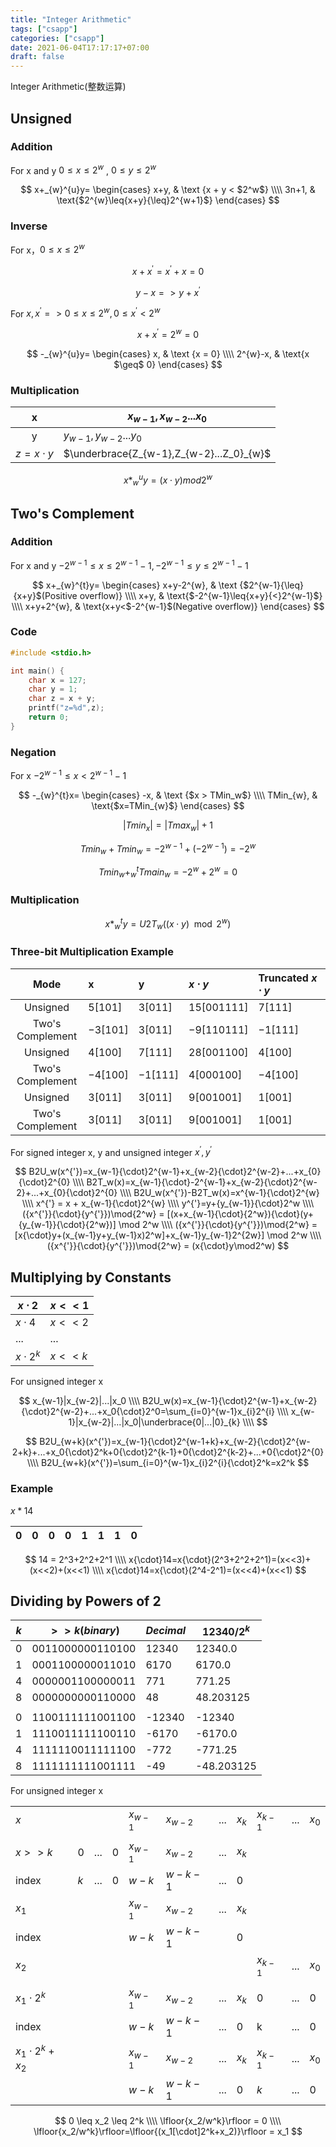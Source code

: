 ```yaml
---
title: "Integer Arithmetic"
tags: ["csapp"]
categories: ["csapp"]
date: 2021-06-04T17:17:17+07:00 
draft: false
---
```


Integer Arithmetic(整数运算)

<!--more-->

## Unsigned

### Addition

For x and y $0 \leq x \leq 2^w$ , $0 \leq y \leq 2^w$

$$
x+_{w}^{u}y= \begin{cases} x+y, & \text {x + y < $2^w$} \\\\ 3n+1, & \text{$2^{w}\leq{x+y}{\leq}2^{w+1}$}  \end{cases}
$$

### Inverse

For x，$0 \leq x \leq 2^w$

$$
x + x^{'} = x^{'} + x = 0
$$

$$
y - x => y + x^{'}
$$

For $x, x^{'} => 0 \leq x \leq 2^{w}, 0 \leq x^{'} < 2^{w}$

$$
x + x^{'} = 2^{w} = 0
$$

$$
-_{w}^{u}y= \begin{cases} x, & \text {x = 0} \\\\ 2^{w}-x, & \text{x $\geq$ 0}  \end{cases}
$$

### Multiplication

| x             | $x_{w-1},x_{w-2}...x_{0}$                |
|:-------------:| ---------------------------------------- |
| y             | $y_{w-1},y_{w-2}...y_{0}$                |
| $z=x{\cdot}y$ | $\underbrace{Z_{w-1},Z_{w-2}...Z_0}_{w}$ |

$$
x *_{w}^{u}y= (x{\cdot}y) mod 2^w
$$

## Two's Complement

### Addition

For x and y $-2^{w-1}{\leq}{x}{\leq}2^{w-1}-1, -2^{w-1}{\leq}{y}{\leq}2^{w-1}-1$

$$
x+_{w}^{t}y= \begin{cases} x+y-2^{w}, & \text {$2^{w-1}{\leq}{x+y}$(Positive overflow)} \\\\ x+y, & \text{$-2^{w-1}\leq{x+y}{<}2^{w-1}$} \\\\ x+y+2^{w}, & \text{x+y<$-2^{w-1}$(Negative overflow)}  \end{cases}
$$

### Code

```c
#include <stdio.h>

int main() {
    char x = 127;
    char y = 1;
    char z = x + y;
    printf("z=%d",z);
    return 0;
}
```

### Negation

For x $-2^{w-1}{\leq}x<2^{w-1}-1$

$$
-_{w}^{t}x= \begin{cases} -x, & \text {$x > TMin_w$} \\\\ TMin_{w}, & \text{$x=TMin_{w}$}  \end{cases}
$$

$$
|Tmin_x| = |Tmax_w| +1
$$

$$
Tmin_w + Tmin_w = -2^{w-1}+(-2^{w-1})=-2^{w}
$$

$$
Tmin_w+_{w}^{t}Tmain_w = -2^w+2^w=0
$$

### Multiplication

$$
x *_{w}^{t}y=U2T_w((x{\cdot}y)\mod{2^w})
$$

### Three-bit Multiplication Example

| Mode             | x         | y         | ${x}{\cdot}{y}$ | Truncated ${x}{\cdot}{y}$ |
|:----------------:|:--------- |:--------- |:--------------- |:------------------------- |
| Unsigned         | $5[101]$  | $3[011]$  | $15[001 111]$   | $7[111]$                  |
| Two's Complement | $-3[101]$ | $3[011]$  | $-9[110 111]$   | $-1[111]$                 |
| Unsigned         | $4[100]$  | $7[111]$  | $28[001 100]$   | $4[100]$                  |
| Two's Complement | $-4[100]$ | $-1[111]$ | $4[000 100]$    | $-4[100]$                 |
| Unsigned         | $3[011]$  | $3[011]$  | $9[001 001]$    | $1[001]$                  |
| Two's Complement | $3[011]$  | $3[011]$  | $9[001 001]$    | $1[001]$                  |

For signed integer x, y and unsigned integer $x^{'}, y^{'}$

$$
B2U_w(x^{'})=x_{w-1}{\cdot}2^{w-1}+x_{w-2}{\cdot}2^{w-2}+...+x_{0}{\cdot}2^{0} \\\\
B2T_w(x)=x_{w-1}{\cdot}-2^{w-1}+x_{w-2}{\cdot}2^{w-2}+...+x_{0}{\cdot}2^{0} \\\\
B2U_w(x^{'})-B2T_w(x)=x^{w-1}{\cdot}2^{w} \\\\
x^{'} = x + x_{w-1}{\cdot}2^{w} \\\\
y^{'}=y+{y_{w-1}}{\cdot}2^w \\\\
({x^{'}}{\cdot}{y^{'}})\mod{2^w} = [(x+x_{w-1}{\cdot}{2^w}){\cdot}(y+{y_{w-1}}{\cdot}{2^w})] \mod 2^w \\\\
({x^{'}}{\cdot}{y^{'}})\mod{2^w} = [x{\cdot}y+(x_{w-1}y+y_{w-1}x)2^w]+x_{w-1}y_{w-1}2^{2w}] \mod 2^w \\\\
({x^{'}}{\cdot}{y^{'}})\mod{2^w} = (x{\cdot}y\mod2^w)
$$

## Multiplying by Constants

| $x{\cdot}2$     | $x<<1$ |
| --------------- | ------ |
| $x{\cdot}4$     | $x<<2$ |
| ...             | ...    |
| $x{\cdot}2^{k}$ | $x<<k$ |

For unsigned integer x

$$
x_{w-1}|x_{w-2}|...|x_0 \\\\
B2U_w(x)=x_{w-1}{\cdot}2^{w-1}+x_{w-2}{\cdot}2^{w-2}+...+x_0{\cdot}2^0=\sum_{i=0}^{w-1}x_{i}2^{i} \\\\
x_{w-1}|x_{w-2}|...|x_0|\underbrace{0|...|0}_{k} \\\\
$$

$$
B2U_{w+k}(x^{'})=x_{w-1}{\cdot}2^{w-1+k}+x_{w-2}{\cdot}2^{w-2+k}+...+x_0{\cdot}2^k+0{\cdot}2^{k-1}+0{\cdot}2^{k-2}+...+0{\cdot}2^{0} \\\\
B2U_{w+k}(x^{'})=\sum_{i=0}^{w-1}x_{i}2^{i}{\cdot}2^k=x2^k
$$

### Example

$x * 14$

| 0   | 0   | 0   | 0   | 1   | 1   | 1   | 0   |
| --- | --- | --- | --- | --- | --- | --- | --- |

$$
14 = 2^3+2^2+2^1 \\\\
x{\cdot}14=x{\cdot}(2^3+2^2+2^1)=(x<<3)+(x<<2)+(x<<1) \\\\
x{\cdot}14=x{\cdot}(2^4-2^1)=(x<<4)+(x<<1)
$$

## Dividing by Powers of 2

| $k$ | $>>k(binary)$    | $Decimal$ | $12340/2^k$ |
| --- | ---------------- | --------- | ----------- |
| 0   | 0011000000110100 | 12340     | 12340.0     |
| 1   | 0001100000011010 | 6170      | 6170.0      |
| 4   | 0000001100000011 | 771       | 771.25      |
| 8   | 0000000000110000 | 48        | 48.203125   |
|     |                  |           |             |
| 0   | 1100111111001100 | -12340    | -12340      |
| 1   | 1110011111100110 | -6170     | -6170.0     |
| 4   | 1111110011111100 | -772      | -771.25     |
| 8   | 1111111111001111 | -49       | -48.203125  |

For unsigned integer x

|                     |     |       |     |           |           |       |         |           |       |         |
| ------------------- | --- | ----- | --- | --------- | --------- | ----- | ------- | --------- | ----- | ------- |
| $x$                 |     |       |     | $x_{w-1}$ | $x_{w-2}$ | $...$ | $x_{k}$ | $x_{k-1}$ | $...$ | $x_{0}$ |
|                     |     |       |     |           |           |       |         |           |       |         |
| $x>>k$              | 0   | $...$ | 0   | $x_{w-1}$ | $x_{w-2}$ | $...$ | $x_k$   |           |       |         |
| index               | $k$ | ...   | 0   | $w-k$     | $w-k-1$   | ...   | 0       |           |       |         |
| $x_1$               |     |       |     | $x_{w-1}$ | $x_{w-2}$ | $...$ | $x_k$   |           |       |         |
| index               |     |       |     | $w-k$     | $w-k-1$   |       | 0       |           |       |         |
| $x_2$               |     |       |     |           |           |       |         | $x_{k-1}$ | $...$ | $x_{0}$ |
|                     |     |       |     |           |           |       |         |           |       |         |
| $x_1{\cdot}2^k$     |     |       |     | $x_{w-1}$ | $x_{w-2}$ | $...$ | $x_k$   | 0         | $...$ | 0       |
| index               |     |       |     | $w-k$     | $w-k-1$   | ...   | 0       | k         | ...   | 0       |
| $x_1{\cdot}2^k+x_2$ |     |       |     | $x_{w-1}$ | $x_{w-2}$ | $...$ | $x_{k}$ | $x_{k-1}$ | $...$ | $x_{0}$ |
|                     |     |       |     | $w-k$     | $w-k-1$   | ...   | 0       | $k$       | ...   | 0       |

$$
0 \leq x_2 \leq 2^k \\\\
\lfloor{x_2/w^k}\rfloor = 0 \\\\
\lfloor{x_2/w^k}\rfloor=\lfloor{(x_1[\cdot]2^k+x_2)}\rfloor = x_1
$$


